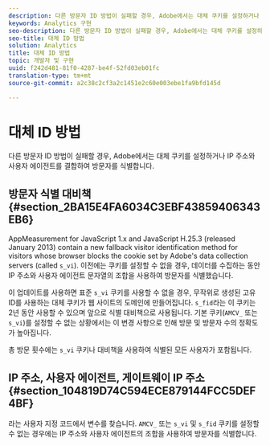 ```yaml
---
description: 다른 방문자 ID 방법이 실패할 경우, Adobe에서는 대체 쿠키를 설정하거나 IP 주소와 사용자 에이전트를 결합하여 방문자를 식별합니다.
keywords: Analytics 구현
seo-description: 다른 방문자 ID 방법이 실패할 경우, Adobe에서는 대체 쿠키를 설정하거나 IP 주소와 사용자 에이전트를 결합하여 방문자를 식별합니다.
seo-title: 대체 ID 방법
solution: Analytics
title: 대체 ID 방법
topic: 개발자 및 구현
uuid: f242d481-81f0-4287-be4f-52fd03eb01fc
translation-type: tm+mt
source-git-commit: a2c38c2cf3a2c1451e2c60e003ebe1fa9bfd145d

---
```



# 대체 ID 방법

다른 방문자 ID 방법이 실패할 경우, Adobe에서는 대체 쿠키를 설정하거나 IP 주소와 사용자 에이전트를 결합하여 방문자를 식별합니다.

## 방문자 식별 대비책 {#section_2BA15E4FA6034C3EBF43859406343EB6}

AppMeasurement for JavaScript 1.x and JavaScript H.25.3 (released January 2013) contain a new fallback visitor identification method for visitors whose browser blocks the cookie set by Adobe's data collection servers (called `s_vi`). 이전에는 쿠키를 설정할 수 없을 경우, 데이터를 수집하는 동안 IP 주소와 사용자 에이전트 문자열의 조합을 사용하여 방문자를 식별했습니다.

이 업데이트를 사용하면 표준 `s_vi` 쿠키를 사용할 수 없을 경우, 무작위로 생성된 고유 ID를 사용하는 대체 쿠키가 웹 사이트의 도메인에 만들어집니다. `s_fid`라는 이 쿠키는 2년 동안 사용할 수 있으며 앞으로 식별 대비책으로 사용됩니다. 기본 쿠키(`AMCV_` 또는 `s_vi`)를 설정할 수 없는 상황에서는 이 변경 사항으로 인해 방문 및 방문자 수의 정확도가 높아집니다.

총 방문 횟수에는 `s_vi` 쿠키나 대비책을 사용하여 식별된 모든 사용자가 포함됩니다.

## IP 주소, 사용자 에이전트, 게이트웨이 IP 주소 {#section_104819D74C594ECE879144FCC5DEF4BF}

라는 사용자 지정 코드에서 변수를 찾습니다. `AMCV_` 또는 `s_vi` 및 `s_fid` 쿠키를 설정할 수 없는 경우에는 IP 주소와 사용자 에이전트의 조합을 사용하여 방문자를 식별합니다.
